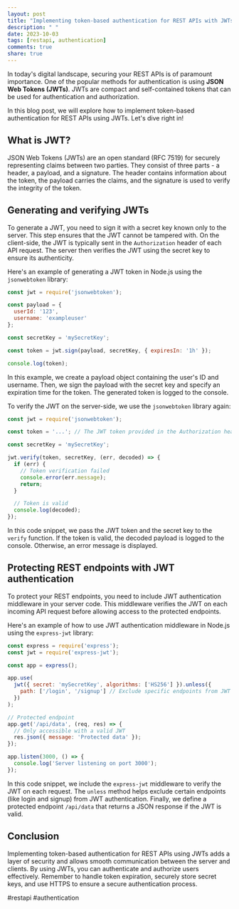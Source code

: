 ```yaml
---
layout: post
title: "Implementing token-based authentication for REST APIs with JWTs"
description: " "
date: 2023-10-03
tags: [restapi, authentication]
comments: true
share: true
---
```


In today's digital landscape, securing your REST APIs is of paramount importance. One of the popular methods for authentication is using **JSON Web Tokens (JWTs)**. JWTs are compact and self-contained tokens that can be used for authentication and authorization.

In this blog post, we will explore how to implement token-based authentication for REST APIs using JWTs. Let's dive right in!

## What is JWT?

JSON Web Tokens (JWTs) are an open standard (RFC 7519) for securely representing claims between two parties. They consist of three parts - a header, a payload, and a signature. The header contains information about the token, the payload carries the claims, and the signature is used to verify the integrity of the token.

## Generating and verifying JWTs

To generate a JWT, you need to sign it with a secret key known only to the server. This step ensures that the JWT cannot be tampered with. On the client-side, the JWT is typically sent in the `Authorization` header of each API request. The server then verifies the JWT using the secret key to ensure its authenticity.

Here's an example of generating a JWT token in Node.js using the `jsonwebtoken` library:

```javascript
const jwt = require('jsonwebtoken');

const payload = {
  userId: '123',
  username: 'exampleuser'
};

const secretKey = 'mySecretKey';

const token = jwt.sign(payload, secretKey, { expiresIn: '1h' });

console.log(token);
```

In this example, we create a payload object containing the user's ID and username. Then, we sign the payload with the secret key and specify an expiration time for the token. The generated token is logged to the console.

To verify the JWT on the server-side, we use the `jsonwebtoken` library again:

```javascript
const jwt = require('jsonwebtoken');

const token = '...'; // The JWT token provided in the Authorization header

const secretKey = 'mySecretKey';

jwt.verify(token, secretKey, (err, decoded) => {
  if (err) {
    // Token verification failed
    console.error(err.message);
    return;
  }

  // Token is valid
  console.log(decoded);
});
```

In this code snippet, we pass the JWT token and the secret key to the `verify` function. If the token is valid, the decoded payload is logged to the console. Otherwise, an error message is displayed.

## Protecting REST endpoints with JWT authentication

To protect your REST endpoints, you need to include JWT authentication middleware in your server code. This middleware verifies the JWT on each incoming API request before allowing access to the protected endpoints.

Here's an example of how to use JWT authentication middleware in Node.js using the `express-jwt` library:

```javascript
const express = require('express');
const jwt = require('express-jwt');

const app = express();

app.use(
  jwt({ secret: 'mySecretKey', algorithms: ['HS256'] }).unless({
    path: ['/login', '/signup'] // Exclude specific endpoints from JWT authentication
  })
);

// Protected endpoint
app.get('/api/data', (req, res) => {
  // Only accessible with a valid JWT
  res.json({ message: 'Protected data' });
});

app.listen(3000, () => {
  console.log('Server listening on port 3000');
});
```

In this code snippet, we include the `express-jwt` middleware to verify the JWT on each request. The `unless` method helps exclude certain endpoints (like login and signup) from JWT authentication. Finally, we define a protected endpoint `/api/data` that returns a JSON response if the JWT is valid.

## Conclusion

Implementing token-based authentication for REST APIs using JWTs adds a layer of security and allows smooth communication between the server and clients. By using JWTs, you can authenticate and authorize users effectively. Remember to handle token expiration, securely store secret keys, and use HTTPS to ensure a secure authentication process.

#restapi #authentication